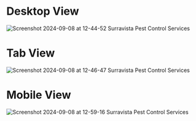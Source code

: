 # Desktop View
![Screenshot 2024-09-08 at 12-44-52 Surravista Pest Control Services](https://github.com/user-attachments/assets/ce6b0c0c-c474-4948-b067-74d2b24b34e0)


# Tab View
![Screenshot 2024-09-08 at 12-46-47 Surravista Pest Control Services](https://github.com/user-attachments/assets/2a87407c-6604-43a6-b7ce-18654a6d785e)

# Mobile View
![Screenshot 2024-09-08 at 12-59-16 Surravista Pest Control Services](https://github.com/user-attachments/assets/ab173cab-4f01-403e-948d-6449dba0b3d6)
